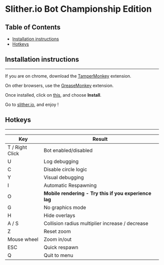 # Slither.io Bot Championship Edition
## Table of Contents
- [Installation instructions](https://github.com/dwoodgate/Slither.io-bot#installation-instructions)
- [Hotkeys](https://github.com/dwoodgate/Slither.io-bot#hotkeys)

## Installation instructions
---
If you are on chrome, download the [TamperMonkey](https://chrome.google.com/webstore/detail/tampermonkey/dhdgffkkebhmkfjojejmpbldmpobfkfo?hl=en) extension.

On other browsers, use the [GreaseMonkey](https://addons.mozilla.org/en-GB/firefox/addon/greasemonkey/) extension.

Once installed, click on [this](https://github.com/dwoodgate/slither.io-bot/raw/master/bot.user.js), and choose **Install**.

Go to [slither.io](http://slither.io/), and enjoy !

## Hotkeys
---
Key | Result
---|---
T / Right Click | Bot enabled/disabled
U | Log debugging
C | Disable circle logic
Y | Visual debugging
I | Automatic Respawning
O | **Mobile rendering - Try this if you experience lag**
G | No graphics mode
H | Hide overlays
A / S | Collision radius multiplier increase / decrease
Z | Reset zoom
Mouse wheel | Zoom in/out
ESC | Quick respawn
Q | Quit to menu
